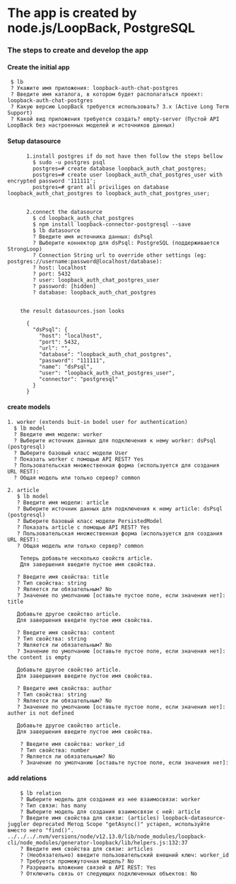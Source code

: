 # The app is created by node.js/LoopBack, PostgreSQL

  ### The steps to create and develop the app
 &NewLine;
 #### Create the initial app

     $ lb
     ? Укажите имя приложения: loopback-auth-chat-postgres
     ? Введите имя каталога, в котором будет располагаться проект: loopback-auth-chat-postgres
     ? Какую версию LoopBack требуется использовать? 3.x (Active Long Term Support)
     ? Какой вид приложения требуется создать? empty-server (Пустой API LoopBack без настроенных моделей и источников данных)

 #### Setup datasource

          1.install postgres if do not have then follow the steps bellow
            $ sudo -u postgres psql
            postgres=# create database loopback_auth_chat_postgres;
            postgres=# create user loopback_auth_chat_postgres_user with encrypted password '111111';
            postgres=# grant all priviliges on database loopback_auth_chat_postgres to loopback_auth_chat_postgres_user;


          2.connect the datasource
            $ cd loopback_auth_chat_postgres
            $ npm install loopback-connector-postgresql --save
            $ lb datasource
            ? Введите имя источника данных: dsPsql
            ? Выберите коннектор для dsPsql: PostgreSQL (поддерживается StrongLoop)
            ? Connection String url to override other settings (eg: postgres://username:password@localhost/database):
            ? host: localhost
            ? port: 5432
            ? user: loopback_auth_chat_postgres_user
            ? password: [hidden]
            ? database: loopback_auth_chat_postgres


        the result datasources.json looks

          {
            "dsPsql": {
              "host": "localhost",
              "port": 5432,
              "url": "",
              "database": "loopback_auth_chat_postgres",
              "password": "111111",
              "name": "dsPsql",
              "user": "loopback_auth_chat_postgres_user",
              "connector": "postgresql"
            }
          }


#### create models

    1. worker (extends buit-in bodel user for authentication)
      $ lb model
      ? Введите имя модели: worker
      ? Выберите источник данных для подключения к нему worker: dsPsql (postgresql)
      ? Выберите базовый класс модели User
      ? Показать worker с помощью API REST? Yes
      ? Пользовательская множественная форма (используется для создания URL REST):
      ? Общая модель или только сервер? common

    2. article
       $ lb model
       ? Введите имя модели: article
       ? Выберите источник данных для подключения к нему article: dsPsql (postgresql)
       ? Выберите базовый класс модели PersistedModel
       ? Показать article с помощью API REST? Yes
       ? Пользовательская множественная форма (используется для создания URL REST):
       ? Общая модель или только сервер? common

        Теперь добавьте несколько свойств article.
        Для завершения введите пустое имя свойства.

       ? Введите имя свойства: title
       ? Тип свойства: string
       ? Является ли обязательным? No
       ? Значение по умолчанию [оставьте пустое поле, если значения нет]: title

       Добавьте другое свойство article.
       Для завершения введите пустое имя свойства.

       ? Введите имя свойства: content
       ? Тип свойства: string
       ? Является ли обязательным? No
       ? Значение по умолчанию [оставьте пустое поле, если значения нет]: the content is empty

       Добавьте другое свойство article.
       Для завершения введите пустое имя свойства.

       ? Введите имя свойства: author
       ? Тип свойства: string
       ? Является ли обязательным? No
       ? Значение по умолчанию [оставьте пустое поле, если значения нет]: auther is not defined

       Добавьте другое свойство article.
       Для завершения введите пустое имя свойства.

        ? Введите имя свойства: worker_id
        ? Тип свойства: number
        ? Является ли обязательным? No
        ? Значение по умолчанию [оставьте пустое поле, если значения нет]:


  #### add relations

        $ lb relation
        ? Выберите модель для создания из нее взаимосвязи: worker
        ? Тип связи: has many
        ? Выберите модель для создания взаимосвязи с ней: article
        ? Введите имя свойства для связи: (articles) loopback-datasource-juggler deprecated Метод Scope "getAsync()" устарел, используйте вместо него "find()". ../../../.nvm/versions/node/v12.13.0/lib/node_modules/loopback-cli/node_modules/generator-loopback/lib/helpers.js:132:37
        ? Введите имя свойства для связи: articles
        ? (Необязательно) введите пользовательский внешний ключ: worker_id
        ? Требуется промежуточная модель? No
        ? Разрешить вложение связей в API REST: Yes
        ? Отключить связь от следующих подключенных объектов: No
